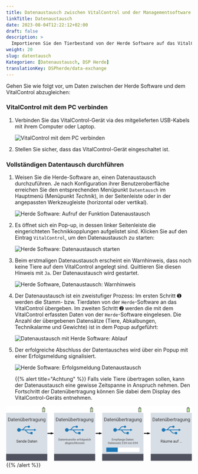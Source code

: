 ```yaml
---
title: Datenaustausch zwischen VitalControl und der Managementsoftware Herde
linkTitle: Datenaustausch
date: 2023-08-04T12:22:12+02:00
draft: false
description: >
  Importieren Sie den Tierbestand von der Herde Software auf das VitalControl und spielen sie mit dem VitalControl erfasste Daten in Herde ein.
weight: 20
slug: datentausch
Kategorien: [Datenaustausch, DSP Herde]
translationKey: DSPherde/data-exchange
---
```

Gehen Sie wie folgt vor, um Daten zwischen der Herde Software und dem VitalControl abzugleichen:

### VitalControl mit dem PC verbinden

1. Verbinden Sie das VitalControl-Gerät via des mitgelieferten USB-Kabels mit ihrem Computer oder Laptop.

   ![VitalControl mit dem PC verbinden](/images/synchronisation/connect-to-pc.svg "VitalControl mit PC koppeln")

1. Stellen Sie sicher, dass das VitalControl-Gerät eingeschaltet ist.

### Vollständigen Datentausch durchführen

1. Weisen Sie die Herde-Software an, einen Datenaustausch durchzuführen. Je nach Konfiguration ihrer Benutzeroberfläche erreichen Sie den entsprechenden Menüpunkt `Datentausch` im Hauptmenü (Menüpunkt _Technik_), in der Seitenleiste oder in der angepassten Werkzeugleiste (horizontal oder vertikal).

   ![Herde Software: Aufruf der Funktion Datenaustausch](../screenshots/datentausch.png "Herde: Aufruf Datenaustausch")

1. Es öffnet sich ein Pop-up, in dessen linker Seitenleiste die eingerichteten Technikkopplungen aufgelistet sind. Klicken Sie auf den Eintrag `VitalControl`, um den Datenaustausch zu starten:

   ![Herde Software: Datenaustausch starten](../screenshots/start-kopplung.png "Herde: Start Datenaustausch")

1. Beim erstmaligen Datenaustausch erscheint ein Warnhinweis, dass noch keine Tiere auf dem VitalControl angelegt sind. Quittieren Sie diesen Hinweis mit `Ja`. Der Datenaustausch wird gestartet.

   ![Herde Software, Datenaustausch: Warnhinweis](../screenshots/warnmeldung.png "Datenaustausch: Warnhinweis")

1. Der Datenaustausch ist ein zweistufiger Prozess: Im ersten Schritt ➊ werden die Stamm- bzw. Tierdaten von der `Herde`-Software an das VitalControl übergeben. Im zweiten Schritt ➋ werden die mit dem VitalControl erfassten Daten von der `Herde`-Software eingelesen. Die Anzahl der übergebenen Datensätze (Tiere, Abkalbungen, Technikalarme und Gewichte) ist in dem Popup aufgeführt:

   ![Datenaustausch mit Herde Software: Ablauf](../screenshots/ablauf-kopplung.png "Herde: Ablauf Datenaustausch")

1. Der erfolgreiche Abschluss der Datentausches wird über ein Popup mit einer Erfolgsmeldung signalisiert.

   ![Herde Software: Erfolgsmeldung Datenaustausch](../screenshots/erfolgsmeldung.png "Herde: Erfolgsmeldung Datenaustausch")

    {{% alert title="Achtung" %}}
Falls viele Tiere übertragen sollen, kann der Datenaustausch eine gewisse Zeitspanne in Anspruch nehmen. Den Fortschritt der Datenübertragung können Sie dabei dem Display des VitalControl-Geräts entnehmen.

![Datensynchronisation mit Herde, Fortschrittsanzeige](../../vcsynchronizer/images/tierimport/datenuebertragung.png "VitalControl: Fortschritt Datenübertragung")
    {{% /alert %}}
